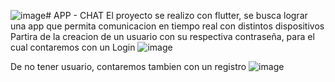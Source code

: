 ![image](https://github.com/user-attachments/assets/9cd0c51e-e688-4be4-8043-3baae5be0812)# APP - CHAT
El proyecto se realizo con flutter, se busca lograr una app que permita comunicacion en tiempo real con distintos dispositivos
Partira de la creacion de un usuario con su respectiva contraseña, para el cual contaremos con un Login
![image](https://github.com/user-attachments/assets/530393c4-06ac-4815-8341-71379de4505b)

De no tener usuario, contaremos tambien con un registro
![image](https://github.com/user-attachments/assets/34bd409b-c68c-470f-aa9b-9626fd62369e)

